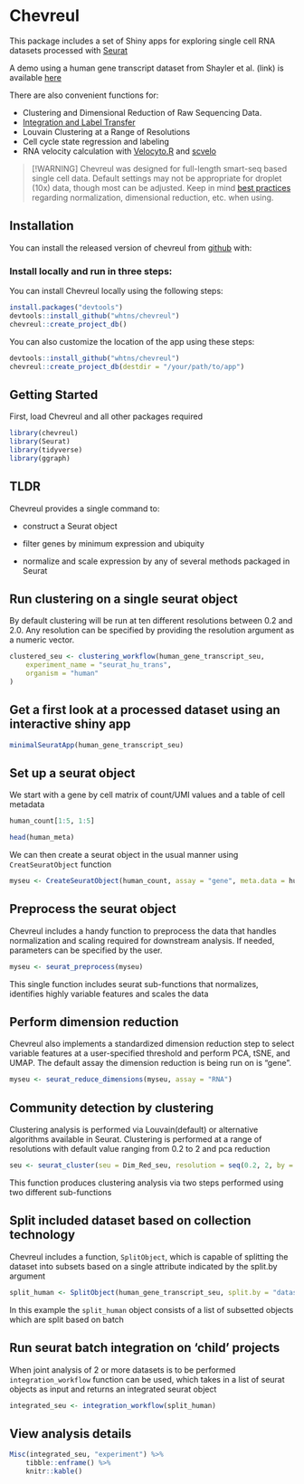 
<!-- README.md is generated from README.Rmd. Please edit that file -->

# Chevreul

This package includes a set of Shiny apps for exploring single cell RNA
datasets processed with
<a href="https://github.com/satijalab/seurat" target="_blank" rel="noopener noreferrer">Seurat</a>

A demo using a human gene transcript dataset from Shayler et al. (link)
is available
<a href="http://cobrinik-1.saban-chla.usc.edu:8080/app/seuratApp" target="_blank" rel="noopener noreferrer">here</a>

There are also convenient functions for:

- Clustering and Dimensional Reduction of Raw Sequencing Data.
- <a href="https://satijalab.org/seurat/archive/v3.0/integration.html" target="_blank" rel="noopener noreferrer">Integration
  and Label Transfer</a>
- Louvain Clustering at a Range of Resolutions
- Cell cycle state regression and labeling
- RNA velocity calculation with
  <a href="https://velocyto.org/" target="_blank" rel="noopener noreferrer">Velocyto.R</a>
  and
  <a href="https://scvelo.readthedocs.io/" target="_blank" rel="noopener noreferrer">scvelo</a>

> \[!WARNING\] Chevreul was designed for full-length smart-seq based
> single cell data. Default settings may not be appropriate for droplet
> (10x) data, though most can be adjusted. Keep in mind [best
> practices](https://satijalab.org/seurat/articles/pbmc3k_tutorial)
> regarding normalization, dimensional reduction, etc. when using.

## Installation

You can install the released version of chevreul from
<a href="https://github.com/whtns/chevreul" target="_blank" rel="noopener noreferrer">github</a>
with:

### Install locally and run in three steps:

You can install Chevreul locally using the following steps:

``` r
install.packages("devtools")
devtools::install_github("whtns/chevreul")
chevreul::create_project_db()
```

You can also customize the location of the app using these steps:

``` r
devtools::install_github("whtns/chevreul")
chevreul::create_project_db(destdir = "/your/path/to/app")
```

## Getting Started

First, load Chevreul and all other packages required

``` r
library(chevreul)
library(Seurat)
library(tidyverse)
library(ggraph)
```

## TLDR

Chevreul provides a single command to:

- construct a Seurat object

- filter genes by minimum expression and ubiquity

- normalize and scale expression by any of several methods packaged in
  Seurat

## Run clustering on a single seurat object

By default clustering will be run at ten different resolutions between
0.2 and 2.0. Any resolution can be specified by providing the resolution
argument as a numeric vector.

``` r
clustered_seu <- clustering_workflow(human_gene_transcript_seu,
    experiment_name = "seurat_hu_trans",
    organism = "human"
)
```

## Get a first look at a processed dataset using an interactive shiny app

``` r
minimalSeuratApp(human_gene_transcript_seu)
```

## Set up a seurat object

We start with a gene by cell matrix of count/UMI values and a table of
cell metadata

``` r
human_count[1:5, 1:5]

head(human_meta)
```

We can then create a seurat object in the usual manner using
`CreatSeuratObject` function

``` r
myseu <- CreateSeuratObject(human_count, assay = "gene", meta.data = human_meta)
```

## Preprocess the seurat object

Chevreul includes a handy function to preprocess the data that handles
normalization and scaling required for downstream analysis. If needed,
parameters can be specified by the user.

``` r
myseu <- seurat_preprocess(myseu)
```

This single function includes seurat sub-functions that normalizes,
identifies highly variable features and scales the data

## Perform dimension reduction

Chevreul also implements a standardized dimension reduction step to
select variable features at a user-specified threshold and perform PCA,
tSNE, and UMAP. The default assay the dimension reduction is being run
on is “gene”.

``` r
myseu <- seurat_reduce_dimensions(myseu, assay = "RNA")
```

## Community detection by clustering

Clustering analysis is performed via Louvain(default) or alternative
algorithms available in Seurat. Clustering is performed at a range of
resolutions with default value ranging from 0.2 to 2 and pca reduction

``` r
seu <- seurat_cluster(seu = Dim_Red_seu, resolution = seq(0.2, 2, by = 0.2))
```

This function produces clustering analysis via two steps performed using
two different sub-functions

## Split included dataset based on collection technology

Chevreul includes a function, `SplitObject`, which is capable of
splitting the dataset into subsets based on a single attribute indicated
by the split.by argument

``` r
split_human <- SplitObject(human_gene_transcript_seu, split.by = "dataset")
```

In this example the `split_human` object consists of a list of subsetted
objects which are split based on batch

## Run seurat batch integration on ‘child’ projects

When joint analysis of 2 or more datasets is to be performed
`integration_workflow` function can be used, which takes in a list of
seurat objects as input and returns an integrated seurat object

``` r
integrated_seu <- integration_workflow(split_human)
```

## View analysis details

``` r
Misc(integrated_seu, "experiment") %>%
    tibble::enframe() %>%
    knitr::kable()
```
